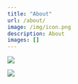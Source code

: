 ```yaml
---
title: "About"
url: /about/
image: /img/icon.png
description: About
images: []
---
```


![](https://readme-typing-svg.herokuapp.com?font=Fira+Code&pause=1000&color=28A172&center=true&vCenter=true&width=435&lines=%F0%9F%91%8B+Hi+there%2C+I+am+Francis.)

[![](https://gh-readme-profile.vercel.app/api?username=francis-du&theme=dark&hide=contributed&show=reviews&border_width=0.4&border_radius=2&hide_border=true)](https://github.com/francis-du)